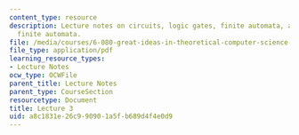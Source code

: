 ```yaml
---
content_type: resource
description: Lecture notes on circuits, logic gates, finite automata, and nondeterministic
  finite automata.
file: /media/courses/6-080-great-ideas-in-theoretical-computer-science-spring-2008/a8c1831e26c990901a5fb689d4f4e0d9_lec3.pdf
file_type: application/pdf
learning_resource_types:
- Lecture Notes
ocw_type: OCWFile
parent_title: Lecture Notes
parent_type: CourseSection
resourcetype: Document
title: Lecture 3
uid: a8c1831e-26c9-9090-1a5f-b689d4f4e0d9
---
```

